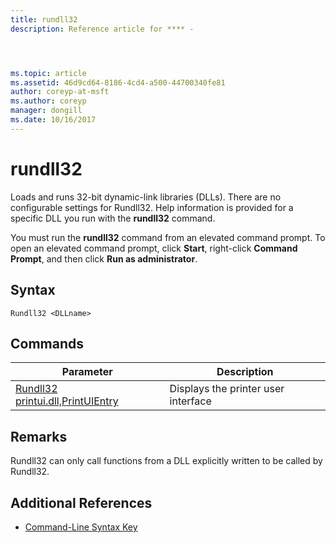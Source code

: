 ```yaml
---
title: rundll32
description: Reference article for **** -




ms.topic: article
ms.assetid: 46d9cd64-8186-4cd4-a500-44700340fe81
author: coreyp-at-msft
ms.author: coreyp
manager: dongill
ms.date: 10/16/2017
---
```


# rundll32



Loads and runs 32-bit dynamic-link libraries (DLLs). There are no configurable settings for Rundll32. Help information is provided for a specific DLL you run with the **rundll32** command.

You must run the **rundll32** command from an elevated command prompt. To open an elevated command prompt, click **Start**, right-click **Command Prompt**, and then click **Run as administrator**.

## Syntax

```
Rundll32 <DLLname>
```

## Commands

|Parameter|Description|
|---------|-----------|
|[Rundll32 printui.dll,PrintUIEntry](rundll32-printui.md)|Displays the printer user interface|

## Remarks

Rundll32 can only call functions from a DLL explicitly written to be called by Rundll32.

## Additional References

- [Command-Line Syntax Key](command-line-syntax-key.md)
